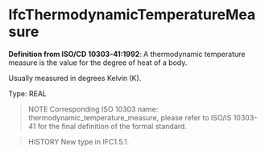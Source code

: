 # IfcThermodynamicTemperatureMeasure

**Definition from ISO/CD 10303-41:1992**: A thermodynamic temperature measure is the value for the degree of heat of a body.<!-- end of definition -->

Usually measured in degrees Kelvin (K).

Type: REAL

> NOTE  Corresponding ISO 10303 name: thermodynamic_temperature_measure, please refer to ISO/IS 10303-41 for the final definition of the formal standard.

> HISTORY  New type in IFC1.5.1.
